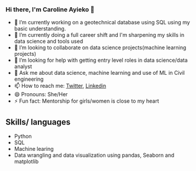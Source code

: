 ### Hi there, I'm Caroline Ayieko 👋

- 🔭 I’m currently working on a geotechnical database using SQL using my basic understanding. 
- 🌱 I’m currently doing a full career shift and I'm sharpening my skills in data science and tools used 
- 👯 I’m looking to collaborate on data science projects(machine learning projects)
- 🤔 I’m looking for help with getting entry level roles in data science/data analyst
- 💬 Ask me about data science, machine learning and use of ML in Civil engineering
- 📫 How to reach me: [Twitter](https://twitter.com/CarolineAyieko), [Linkedin](https://www.linkedin.com/in/caroline-kemunto-ayieko/)
- 😄 Pronouns: She/Her
- ⚡ Fun fact: Mentorship for girls/women is close to my heart

## Skills/ languages
- Python
- SQL
- Machine learing
- Data wrangling and data visualization using pandas, Seaborn and matplotlib
